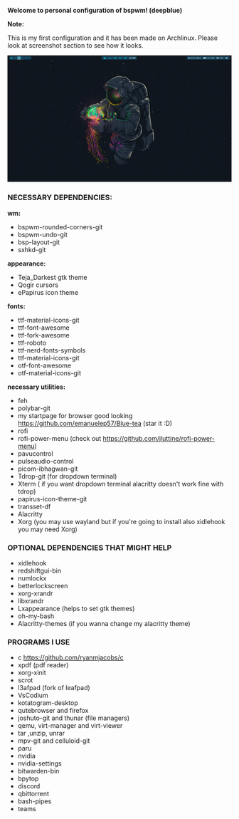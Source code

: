 **Welcome to personal configuration of bspwm! (deepblue)**

**Note:**

This is my first configuration and it has been made on Archlinux. Please look at screenshot section to see how it looks.

![](Screenshots/2021-03-20-234946_1920x1080_scrot.png)

### NECESSARY DEPENDENCIES:
**wm:**
- bspwm-rounded-corners-git
- bspwm-undo-git
- bsp-layout-git
- sxhkd-git

**appearance:**
- Teja_Darkest gtk theme
- Qogir cursors 
- ePapirus icon theme

**fonts:**
- ttf-material-icons-git
- ttf-font-awesome 
- ttf-fork-awesome 
- ttf-roboto
- ttf-nerd-fonts-symbols
- ttf-material-icons-git
- otf-font-awesome
- otf-material-icons-git

**necessary utilities:**
- feh
- polybar-git
- my startpage for browser good looking https://github.com/emanuelep57/Blue-tea (star it :D)
- rofi
- rofi-power-menu (check out https://github.com/jluttine/rofi-power-menu)
- pavucontrol
- pulseaudio-control 
- picom-ibhagwan-git 
- Tdrop-git (for dropdown terminal)
- Xterm ( if you want dropdown terminal alacritty doesn't work fine with tdrop)
- papirus-icon-theme-git
- transset-df
- Alacritty
- Xorg (you may use wayland but if you're going to install also xidlehook you may need Xorg)


### OPTIONAL DEPENDENCIES THAT MIGHT HELP
- xidlehook
- redshiftgui-bin 
- numlockx
- betterlockscreen
- xorg-xrandr 
- libxrandr 
- Lxappearance (helps to set gtk themes)
- oh-my-bash
- Alacritty-themes (if you wanna change my alacritty theme)



### PROGRAMS I USE
- c https://github.com/ryanmjacobs/c
- xpdf (pdf reader)
- xorg-xinit
- scrot 
- l3afpad (fork of leafpad)
- VsCodium
- kotatogram-desktop
- qutebrowser and firefox 
- joshuto-git and thunar (file managers)
- qemu, virt-manager and virt-viewer
- tar ,unzip, unrar
- mpv-git and celluloid-git
- paru 
- nvidia 
- nvidia-settings
- bitwarden-bin 
- bpytop 
- discord
- qbittorrent
- bash-pipes
- teams


